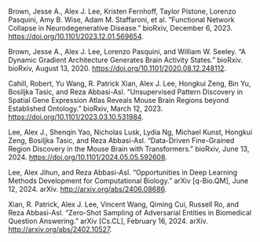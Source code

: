 Brown, Jesse A., Alex J. Lee, Kristen Fernhoff, Taylor Pistone, Lorenzo Pasquini, Amy B. Wise, Adam M. Staffaroni, et al. “Functional Network Collapse in Neurodegenerative Disease.” bioRxiv, December 6, 2023. https://doi.org/10.1101/2023.12.01.569654.

Brown, Jesse A., Alex J. Lee, Lorenzo Pasquini, and William W. Seeley. “A Dynamic Gradient Architecture Generates Brain Activity States.” bioRxiv. bioRxiv, August 13, 2020. https://doi.org/10.1101/2020.08.12.248112.

Cahill, Robert, Yu Wang, R. Patrick Xian, Alex J. Lee, Hongkui Zeng, Bin Yu, Bosiljka Tasic, and Reza Abbasi-Asl. “Unsupervised Pattern Discovery in Spatial Gene Expression Atlas Reveals Mouse Brain Regions beyond Established Ontology.” bioRxiv, March 12, 2023. https://doi.org/10.1101/2023.03.10.531984.

Lee, Alex J., Shenqin Yao, Nicholas Lusk, Lydia Ng, Michael Kunst, Hongkui Zeng, Bosiljka Tasic, and Reza Abbasi-Asl. “Data-Driven Fine-Grained Region Discovery in the Mouse Brain with Transformers.” bioRxiv, June 13, 2024. https://doi.org/10.1101/2024.05.05.592608.

Lee, Alex Jihun, and Reza Abbasi-Asl. “Opportunities in Deep Learning Methods Development for Computational Biology.” arXiv [q-Bio.QM], June 12, 2024. arXiv. http://arxiv.org/abs/2406.08686.

Xian, R. Patrick, Alex J. Lee, Vincent Wang, Qiming Cui, Russell Ro, and Reza Abbasi-Asl. “Zero-Shot Sampling of Adversarial Entities in Biomedical Question Answering.” arXiv [Cs.CL], February 16, 2024. arXiv. http://arxiv.org/abs/2402.10527.
